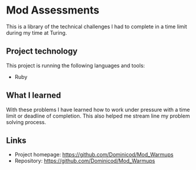 # Mod Assessments

This is a library of the technical challenges I had to complete in a time limit during my time at Turing.

## Project technology

This project is running the following languages and tools:

* Ruby

## What I learned

With these problems I have learned how to work under pressure with a time limit or deadline of completion. This also helped me stream
line my problem solving process.

## Links

- Project homepage: https://github.com/Dominicod/Mod_Warmups
- Repository: https://github.com/Dominicod/Mod_Warmups
